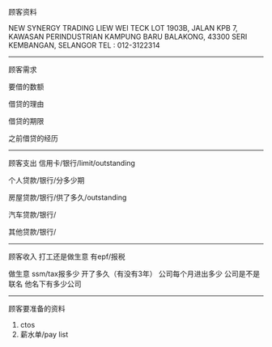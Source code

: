 顾客资料

NEW SYNERGY TRADING 
LIEW WEI TECK LOT 1903B, JALAN KPB 7, KAWASAN PERINDUSTRIAN KAMPUNG BARU BALAKONG, 43300 SERI KEMBANGAN, SELANGOR TEL : 012-3122314

-----------------
顾客需求


要借的数额

借贷的理由

借贷的期限

之前借贷的经历


--------------
顾客支出
信用卡/银行/limit/outstanding


个人贷款/银行/分多少期

房屋贷款/银行/供了多久/outstanding

汽车贷款/银行/


其他贷款/银行/

-----------
顾客收入
打工还是做生意
有epf/报税

做生意 ssm/tax报多少
开了多久（有没有3年）
公司每个月进出多少
公司是不是联名
他名下有多少公司

-------
顾客要准备的资料
1. ctos
2. 薪水单/pay list





